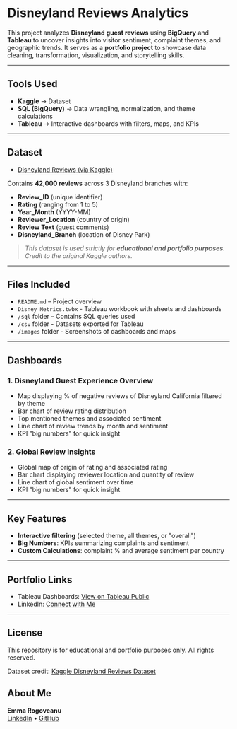 # Disneyland Reviews Analytics 

This project analyzes **Disneyland guest reviews** using **BigQuery** and **Tableau** to uncover insights into visitor sentiment, complaint themes, and geographic trends. It serves as a **portfolio project** to showcase data cleaning, transformation, visualization, and storytelling skills.

---

## Tools Used

- **Kaggle** → Dataset
- **SQL (BigQuery)** → Data wrangling, normalization, and theme calculations 
- **Tableau** → Interactive dashboards with filters, maps, and KPIs

---

## Dataset

- [Disneyland Reviews (via Kaggle)](https://www.kaggle.com/datasets/arushchillar/disneyland-reviews)  

Contains **42,000 reviews** across 3 Disneyland branches with: 
- **Review_ID** (unique identifier) 
- **Rating** (ranging from 1 to 5) 
- **Year_Month** (YYYY-MM) 
- **Reviewer_Location** (country of origin) 
- **Review Text** (guest comments) 
- **Disneyland_Branch** (location of Disney Park) 

> *This dataset is used strictly for **educational and portfolio purposes**. Credit to the original Kaggle authors.*
---

## Files Included

- `README.md` – Project overview 
- `Disney Metrics.twbx` - Tableau workbook with sheets and dashboards 
- `/sql` folder – Contains SQL queries used 
- `/csv` folder - Datasets exported for Tableau
- `/images` folder - Screenshots of dashboards and maps 

---

## Dashboards  

### 1. Disneyland Guest Experience Overview
- Map displaying % of negative reviews of Disneyland California filtered by theme
- Bar chart of review rating distribution 
- Top mentioned themes and associated sentiment 
- Line chart of review trends by month and sentiment 
- KPI "big numbers" for quick insight  

### 2. Global Review Insights  
- Global map of origin of rating and associated rating
- Bar chart displaying reviewer location and quantity of review
- Line chart of global sentiment over time 
- KPI "big numbers" for quick insight  

---

## Key Features  

- **Interactive filtering** (selected theme, all themes, or "overall")  
- **Big Numbers**: KPIs summarizing complaints and sentiment  
- **Custom Calculations**: complaint % and average sentiment per country  

---

## Portfolio Links 

- Tableau Dashboards: [View on Tableau Public](https://public.tableau.com/views/DisneylandMetrics/GlobalOverview?:language=en-US&:sid=&:redirect=auth&:display_count=n&:origin=viz_share_link)  
- LinkedIn: [Connect with Me](https://www.linkedin.com/in/emma-rogoveanu)  

---

## License  

This repository is for educational and portfolio purposes only. All rights reserved.

Dataset credit: [Kaggle Disneyland Reviews Dataset](https://www.kaggle.com/datasets/arushchillar/disneyland-reviews)  

## About Me

**Emma Rogoveanu**  
[LinkedIn](https://www.linkedin.com/in/emma-rogoveanu) • [GitHub](https://github.com/emmabellerogo)

